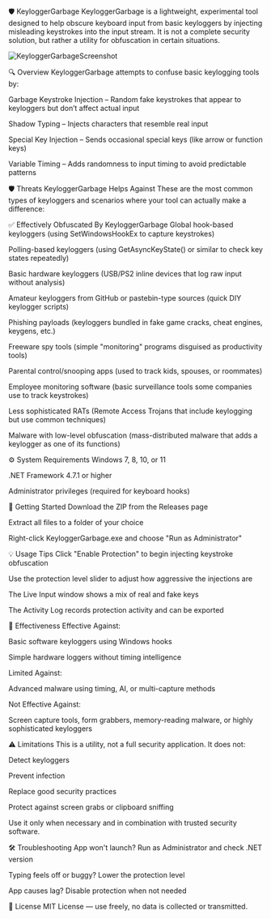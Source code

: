 🛡️ KeyloggerGarbage
KeyloggerGarbage is a lightweight, experimental tool designed to help obscure keyboard input from basic keyloggers by injecting misleading keystrokes into the input stream. It is not a complete security solution, but rather a utility for obfuscation in certain situations.

![KeyloggerGarbageScreenshot](https://github.com/user-attachments/assets/2496e664-b4c9-443d-8225-3af6da9ddc19)

🔍 Overview
KeyloggerGarbage attempts to confuse basic keylogging tools by:

Garbage Keystroke Injection – Random fake keystrokes that appear to keyloggers but don’t affect actual input

Shadow Typing – Injects characters that resemble real input

Special Key Injection – Sends occasional special keys (like arrow or function keys)

Variable Timing – Adds randomness to input timing to avoid predictable patterns

🛡️ Threats KeyloggerGarbage Helps Against
These are the most common types of keyloggers and scenarios where your tool can actually make a difference:

✅ Effectively Obfuscated By KeyloggerGarbage
Global hook-based keyloggers
(using SetWindowsHookEx to capture keystrokes)

Polling-based keyloggers
(using GetAsyncKeyState() or similar to check key states repeatedly)

Basic hardware keyloggers
(USB/PS2 inline devices that log raw input without analysis)

Amateur keyloggers from GitHub or pastebin-type sources
(quick DIY keylogger scripts)

Phishing payloads
(keyloggers bundled in fake game cracks, cheat engines, keygens, etc.)

Freeware spy tools
(simple "monitoring" programs disguised as productivity tools)

Parental control/snooping apps
(used to track kids, spouses, or roommates)

Employee monitoring software
(basic surveillance tools some companies use to track keystrokes)

Less sophisticated RATs
(Remote Access Trojans that include keylogging but use common techniques)

Malware with low-level obfuscation
(mass-distributed malware that adds a keylogger as one of its functions)


⚙️ System Requirements
Windows 7, 8, 10, or 11

.NET Framework 4.7.1 or higher

Administrator privileges (required for keyboard hooks)

🚀 Getting Started
Download the ZIP from the Releases page

Extract all files to a folder of your choice

Right-click KeyloggerGarbage.exe and choose "Run as Administrator"

💡 Usage Tips
Click "Enable Protection" to begin injecting keystroke obfuscation

Use the protection level slider to adjust how aggressive the injections are

The Live Input window shows a mix of real and fake keys

The Activity Log records protection activity and can be exported

🧪 Effectiveness
Effective Against:

Basic software keyloggers using Windows hooks

Simple hardware loggers without timing intelligence

Limited Against:

Advanced malware using timing, AI, or multi-capture methods

Not Effective Against:

Screen capture tools, form grabbers, memory-reading malware, or highly sophisticated keyloggers

⚠️ Limitations
This is a utility, not a full security application. It does not:

Detect keyloggers

Prevent infection

Replace good security practices

Protect against screen grabs or clipboard sniffing

Use it only when necessary and in combination with trusted security software.

🛠️ Troubleshooting
App won't launch? Run as Administrator and check .NET version

Typing feels off or buggy? Lower the protection level

App causes lag? Disable protection when not needed

📜 License
MIT License — use freely, no data is collected or transmitted.
